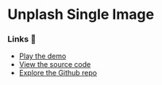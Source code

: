 # Unplash Single Image

### Links 🔗
- [Play the demo](https://js-promised-based-unsplash-image-simplified.rolandjlevy.repl.co/)
- [View the source code](https://replit.com/@RolandJLevy/js-promised-based-unsplash-image-simplified)
- [Explore the Github repo](https://github.com/rolandjlevy/js-promised-based-unsplash-image-simplified)